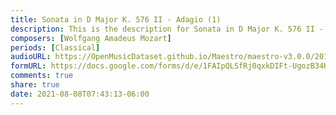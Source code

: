 ```yaml
---
title: Sonata in D Major K. 576 II - Adagio (1)
description: This is the description for Sonata in D Major K. 576 II - Adagio by Wolfgang Amadeus Mozart
composers: [Wolfgang Amadeus Mozart]
periods: [Classical]
audioURL: https://OpenMusicDataset.github.io/Maestro/maestro-v3.0.0/2013/ORIG-MIDI_01_7_7_13_Group__MID--AUDIO_12_R1_2013_wav--3.midi
formURL: https://docs.google.com/forms/d/e/1FAIpQLSfRj0qxkDIFt-UgozB34KYdBQCKhKVN1_aWKGy6yOYr71E_iA/viewform
comments: true
share: true
date: 2021-08-08T07:43:13-06:00
---
```

